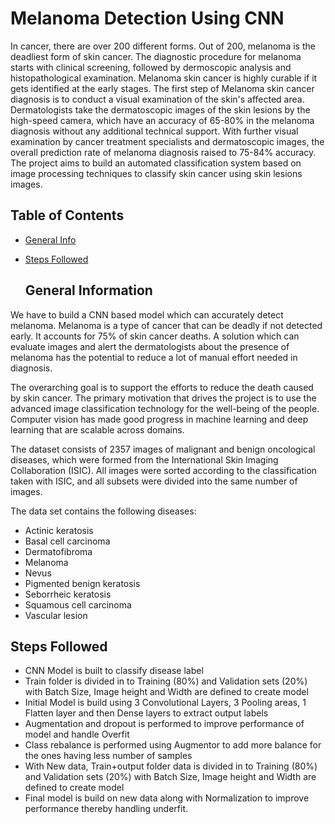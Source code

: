 # Melanoma Detection Using CNN
In cancer, there are over 200 different forms. Out of 200, melanoma is the deadliest form of skin cancer. The diagnostic procedure for melanoma starts with clinical screening, followed by dermoscopic analysis and histopathological examination. 
Melanoma skin cancer is highly curable if it gets identified at the early stages. The first step of Melanoma skin cancer diagnosis is to conduct a visual examination of the skin's affected area. Dermatologists take the dermatoscopic images of the skin lesions by the high-speed camera, which have an accuracy of 65-80% in the melanoma diagnosis without any additional technical support. 
With further visual examination by cancer treatment specialists and dermatoscopic images, the overall prediction rate of melanoma diagnosis raised to 75-84% accuracy. 
The project aims to build an automated classification system based on image processing techniques to classify skin cancer using skin lesions images. 

## Table of Contents
* [General Info](#general-information)
* [Steps Followed](#steps-followed)

  ## General Information

We have to build a CNN based model which can accurately detect melanoma. 
Melanoma is a type of cancer that can be deadly if not detected early. It accounts for 75% of skin cancer deaths. 
A solution which can evaluate images and alert the dermatologists about the presence of melanoma has the potential to reduce a lot of manual effort needed in diagnosis. 

The overarching goal is to support the efforts to reduce the death caused by skin cancer. The primary motivation that drives the project is to use the advanced image classification technology for the well-being of the people. Computer vision has made good progress in machine learning and deep learning that are scalable across domains. 

The dataset consists of 2357 images of malignant and benign oncological diseases, which were formed from the International Skin Imaging Collaboration (ISIC). All images were sorted according to the classification taken with ISIC, and all subsets were divided into the same number of images. 

The data set contains the following diseases: 
-  Actinic keratosis
-  Basal cell carcinoma
-  Dermatofibroma
-  Melanoma
-  Nevus
-  Pigmented benign keratosis
-  Seborrheic keratosis
-  Squamous cell carcinoma
-  Vascular lesion

  ## Steps Followed
-   CNN Model is built to classify disease label
-   Train folder is divided in to Training (80%) and Validation sets (20%) with Batch Size, Image height and Width are defined to create model
-   Initial Model is build using 3 Convolutional Layers, 3 Pooling areas, 1 Flatten layer and then Dense layers to extract output labels
-   Augmentation and dropout is performed to improve performance of model and handle Overfit
-   Class rebalance is performed using Augmentor to add more balance for the ones having less number of samples
-   With New data, Train+output folder data is divided in to Training (80%) and Validation sets (20%) with Batch Size, Image height and Width are defined to create model
-   Final model is build on new data along with Normalization to improve performance thereby handling underfit.
